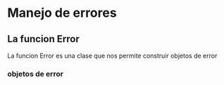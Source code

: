Manejo de errores
=================

La funcion Error
----------------

La funcion Error es una clase que nos permite construir objetos de error

### objetos de error
